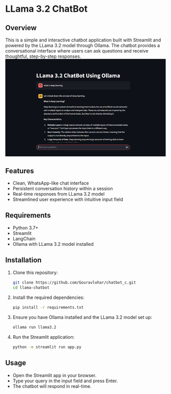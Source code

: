 # LLama 3.2 ChatBot


## Overview
This is a simple and interactive chatbot application built with Streamlit and powered by the LLama 3.2 model through Ollama. The chatbot provides a conversational interface where users can ask questions and receive thoughtful, step-by-step responses.
![alt text](image.png)
## Features
- Clean, WhatsApp-like chat interface
- Persistent conversation history within a session
- Real-time responses from LLama 3.2 model
- Streamlined user experience with intuitive input field

## Requirements
- Python 3.7+
- Streamlit
- LangChain
- Ollama with LLama 3.2 model installed

## Installation

1. Clone this repository:
    ```bash
    git clone https://github.com/Gouravlohar/chatbot_c.git
    cd llama-chatbot
    ```

2. Install the required dependencies:
    ```bash
    pip install -r requirements.txt
    ```

3. Ensure you have Ollama installed and the LLama 3.2 model set up:
    ```bash
    ollama run llama3.2
    ```

4. Run the Streamlit application:
    ```bash
    python -m streamlit run app.py
    ```

## Usage
- Open the Streamlit app in your browser.
- Type your query in the input field and press Enter.
- The chatbot will respond in real-time.


